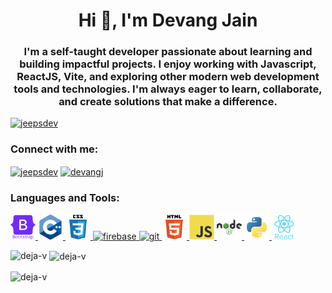 <h1 align="center">Hi 👋, I'm Devang Jain</h1>
<h3 align="center"> I'm a self-taught developer passionate about learning and building impactful projects. I enjoy working with Javascript, ReactJS, Vite, and exploring other modern web development tools and technologies. I'm always eager to learn, collaborate, and create solutions that make a difference.</h3>

<p align="left"> <a href="https://twitter.com/jeepsdev" target="blank"><img src="https://img.shields.io/twitter/follow/jeepsdev?logo=twitter&style=for-the-badge" alt="jeepsdev" /></a> </p>

<h3 align="left">Connect with me:</h3>
<p align="left">
<a href="https://twitter.com/jeepsdev" target="blank"><img align="center" src="https://img.shields.io/badge/X-%23000000.svg?style=for-the-badge&logo=X&logoColor=white" alt="jeepsdev" height="30" width="60" /></a>
<a href="https://www.leetcode.com/devangj" target="blank"><img align="center" src="https://raw.githubusercontent.com/rahuldkjain/github-profile-readme-generator/master/src/images/icons/Social/leet-code.svg" alt="devangj" height="30" width="40" /></a>
</p>

<h3 align="left">Languages and Tools:</h3>
<p align="left"> <a href="https://getbootstrap.com" target="_blank" rel="noreferrer"> <img src="https://raw.githubusercontent.com/devicons/devicon/master/icons/bootstrap/bootstrap-plain-wordmark.svg" alt="bootstrap" width="40" height="40"/> </a> <a href="https://www.w3schools.com/cpp/" target="_blank" rel="noreferrer"> <img src="https://raw.githubusercontent.com/devicons/devicon/master/icons/cplusplus/cplusplus-original.svg" alt="cplusplus" width="40" height="40"/> </a> <a href="https://www.w3schools.com/css/" target="_blank" rel="noreferrer"> <img src="https://raw.githubusercontent.com/devicons/devicon/master/icons/css3/css3-original-wordmark.svg" alt="css3" width="40" height="40"/> </a> <a href="https://firebase.google.com/" target="_blank" rel="noreferrer"> <img src="https://www.vectorlogo.zone/logos/firebase/firebase-icon.svg" alt="firebase" width="40" height="40"/> </a> <a href="https://git-scm.com/" target="_blank" rel="noreferrer"> <img src="https://www.vectorlogo.zone/logos/git-scm/git-scm-icon.svg" alt="git" width="40" height="40"/> </a> <a href="https://www.w3.org/html/" target="_blank" rel="noreferrer"> <img src="https://raw.githubusercontent.com/devicons/devicon/master/icons/html5/html5-original-wordmark.svg" alt="html5" width="40" height="40"/> </a> <a href="https://developer.mozilla.org/en-US/docs/Web/JavaScript" target="_blank" rel="noreferrer"> <img src="https://raw.githubusercontent.com/devicons/devicon/master/icons/javascript/javascript-original.svg" alt="javascript" width="40" height="40"/> </a> <a href="https://nodejs.org" target="_blank" rel="noreferrer"> <img src="https://raw.githubusercontent.com/devicons/devicon/master/icons/nodejs/nodejs-original-wordmark.svg" alt="nodejs" width="40" height="40"/> </a> <a href="https://www.python.org" target="_blank" rel="noreferrer"> <img src="https://raw.githubusercontent.com/devicons/devicon/master/icons/python/python-original.svg" alt="python" width="40" height="40"/> </a> <a href="https://reactjs.org/" target="_blank" rel="noreferrer"> <img src="https://raw.githubusercontent.com/devicons/devicon/master/icons/react/react-original-wordmark.svg" alt="react" width="40" height="40"/> </a> </p>

<p><img align="left" src="https://github-readme-stats.vercel.app/api/top-langs?username=deja-v&show_icons=true&locale=en&layout=compact" alt="deja-v" /></p>

<p>&nbsp;<img align="center" src="https://github-readme-stats.vercel.app/api?username=deja-v&show_icons=true&locale=en" alt="deja-v" /></p>

<p><img align="center" src="https://github-readme-streak-stats.herokuapp.com/?user=deja-v&" alt="deja-v" /></p>
